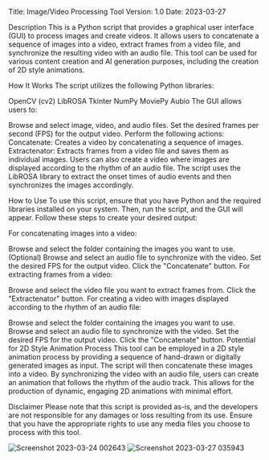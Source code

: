 Title: Image/Video Processing Tool
Version: 1.0
Date: 2023-03-27

Description
This is a Python script that provides a graphical user interface (GUI) to process images and create videos. It allows users to concatenate a sequence of images into a video, extract frames from a video file, and synchronize the resulting video with an audio file. This tool can be used for various content creation and AI generation purposes, including the creation of 2D style animations.

How It Works
The script utilizes the following Python libraries:

OpenCV (cv2)
LibROSA
Tkinter
NumPy
MoviePy
Aubio
The GUI allows users to:

Browse and select image, video, and audio files.
Set the desired frames per second (FPS) for the output video.
Perform the following actions:
Concatenate: Creates a video by concatenating a sequence of images.
Extractenator: Extracts frames from a video file and saves them as individual images.
Users can also create a video where images are displayed according to the rhythm of an audio file. The script uses the LibROSA library to extract the onset times of audio events and then synchronizes the images accordingly.

How to Use
To use this script, ensure that you have Python and the required libraries installed on your system. Then, run the script, and the GUI will appear. Follow these steps to create your desired output:

For concatenating images into a video:

Browse and select the folder containing the images you want to use.
(Optional) Browse and select an audio file to synchronize with the video.
Set the desired FPS for the output video.
Click the "Concatenate" button.
For extracting frames from a video:

Browse and select the video file you want to extract frames from.
Click the "Extractenator" button.
For creating a video with images displayed according to the rhythm of an audio file:

Browse and select the folder containing the images you want to use.
Browse and select an audio file to synchronize with the video.
Set the desired FPS for the output video.
Click the "Concatenate" button.
Potential for 2D Style Animation Process
This tool can be employed in a 2D style animation process by providing a sequence of hand-drawn or digitally generated images as input. The script will then concatenate these images into a video. By synchronizing the video with an audio file, users can create an animation that follows the rhythm of the audio track. This allows for the production of dynamic, engaging 2D animations with minimal effort.

Disclaimer
Please note that this script is provided as-is, and the developers are not responsible for any damages or loss resulting from its use. Ensure that you have the appropriate rights to use any media files you choose to process with this tool.


![Screenshot 2023-03-24 002643](https://user-images.githubusercontent.com/111990299/227424353-38703824-d1e7-4e27-a4ac-12104bd5b90e.png)
![Screenshot 2023-03-27 035943](https://user-images.githubusercontent.com/111990299/227878586-23ee7363-9a18-4cb5-9ce1-2216283a1180.png)

